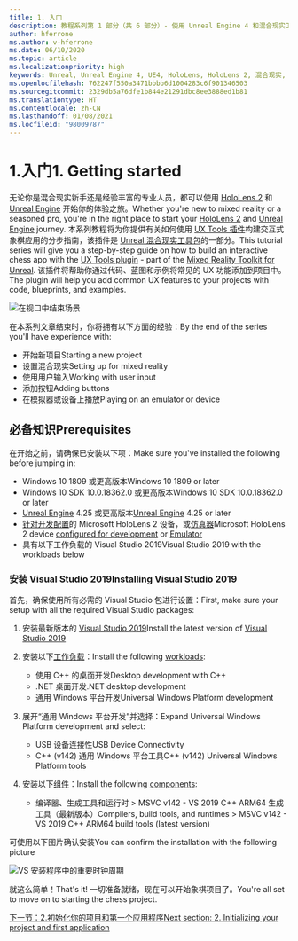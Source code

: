 ```yaml
---
title: 1. 入门
description: 教程系列第 1 部分（共 6 部分）- 使用 Unreal Engine 4 和混合现实工具包 UX Tools 插件构建一款象棋应用
author: hferrone
ms.author: v-hferrone
ms.date: 06/10/2020
ms.topic: article
ms.localizationpriority: high
keywords: Unreal, Unreal Engine 4, UE4, HoloLens, HoloLens 2, 混合现实, 教程, 入门, mrtk, uxt, UX Tools, 文档, 混合现实头戴显示设备, windows 混合现实头戴显示设备, 虚拟现实头戴显示设备
ms.openlocfilehash: 762247f550a3471bbbb6d1004283c6f901346503
ms.sourcegitcommit: 2329db5a76dfe1b844e21291dbc8ee3888ed1b81
ms.translationtype: HT
ms.contentlocale: zh-CN
ms.lasthandoff: 01/08/2021
ms.locfileid: "98009787"
---
```

# <a name="1-getting-started"></a><span data-ttu-id="2d7a2-104">1.入门</span><span class="sxs-lookup"><span data-stu-id="2d7a2-104">1. Getting started</span></span>

<span data-ttu-id="2d7a2-105">无论你是混合现实新手还是经验丰富的专业人员，都可以使用 [HoloLens 2](https://docs.microsoft.com/windows/mixed-reality/) 和 [Unreal Engine](https://www.unrealengine.com/en-US/) 开始你的体验之旅。</span><span class="sxs-lookup"><span data-stu-id="2d7a2-105">Whether you're new to mixed reality or a seasoned pro, you're in the right place to start your [HoloLens 2](https://docs.microsoft.com/windows/mixed-reality/) and [Unreal Engine](https://www.unrealengine.com/en-US/) journey.</span></span> <span data-ttu-id="2d7a2-106">本系列教程将为你提供有关如何使用 [UX Tools 插件](https://github.com/microsoft/MixedReality-UXTools-Unreal)构建交互式象棋应用的分步指南，该插件是 [Unreal 混合现实工具包](https://github.com/microsoft/MixedRealityToolkit-Unreal)的一部分。</span><span class="sxs-lookup"><span data-stu-id="2d7a2-106">This tutorial series will give you a step-by-step guide on how to build an interactive chess app with the [UX Tools plugin](https://github.com/microsoft/MixedReality-UXTools-Unreal) - part of the [Mixed Reality Toolkit for Unreal](https://github.com/microsoft/MixedRealityToolkit-Unreal).</span></span> <span data-ttu-id="2d7a2-107">该插件将帮助你通过代码、蓝图和示例将常见的 UX 功能添加到项目中。</span><span class="sxs-lookup"><span data-stu-id="2d7a2-107">The plugin will help you add common UX features to your projects with code, blueprints, and examples.</span></span> 

![在视口中结束场景](images/unreal-uxt/5-endscene.PNG)

<span data-ttu-id="2d7a2-109">在本系列文章结束时，你将拥有以下方面的经验：</span><span class="sxs-lookup"><span data-stu-id="2d7a2-109">By the end of the series you'll have experience with:</span></span>
* <span data-ttu-id="2d7a2-110">开始新项目</span><span class="sxs-lookup"><span data-stu-id="2d7a2-110">Starting a new project</span></span>
* <span data-ttu-id="2d7a2-111">设置混合现实</span><span class="sxs-lookup"><span data-stu-id="2d7a2-111">Setting up for mixed reality</span></span>
* <span data-ttu-id="2d7a2-112">使用用户输入</span><span class="sxs-lookup"><span data-stu-id="2d7a2-112">Working with user input</span></span>
* <span data-ttu-id="2d7a2-113">添加按钮</span><span class="sxs-lookup"><span data-stu-id="2d7a2-113">Adding buttons</span></span>
* <span data-ttu-id="2d7a2-114">在模拟器或设备上播放</span><span class="sxs-lookup"><span data-stu-id="2d7a2-114">Playing on an emulator or device</span></span>

## <a name="prerequisites"></a><span data-ttu-id="2d7a2-115">必备知识</span><span class="sxs-lookup"><span data-stu-id="2d7a2-115">Prerequisites</span></span>

<span data-ttu-id="2d7a2-116">在开始之前，请确保已安装以下项：</span><span class="sxs-lookup"><span data-stu-id="2d7a2-116">Make sure you've installed the following before jumping in:</span></span>
* <span data-ttu-id="2d7a2-117">Windows 10 1809 或更高版本</span><span class="sxs-lookup"><span data-stu-id="2d7a2-117">Windows 10 1809 or later</span></span>
* <span data-ttu-id="2d7a2-118">Windows 10 SDK 10.0.18362.0 或更高版本</span><span class="sxs-lookup"><span data-stu-id="2d7a2-118">Windows 10 SDK 10.0.18362.0 or later</span></span>
* <span data-ttu-id="2d7a2-119">[Unreal Engine](https://www.unrealengine.com/en-US/get-now) 4.25 或更高版本</span><span class="sxs-lookup"><span data-stu-id="2d7a2-119">[Unreal Engine](https://www.unrealengine.com/en-US/get-now) 4.25 or later</span></span>
* <span data-ttu-id="2d7a2-120">[针对开发配置](../../platform-capabilities-and-apis/using-visual-studio.md#enabling-developer-mode)的 Microsoft HoloLens 2 设备，或[仿真器](../../platform-capabilities-and-apis/using-the-hololens-emulator.md#hololens-2-emulator-overview)</span><span class="sxs-lookup"><span data-stu-id="2d7a2-120">Microsoft HoloLens 2 device [configured for development](../../platform-capabilities-and-apis/using-visual-studio.md#enabling-developer-mode) or [Emulator](../../platform-capabilities-and-apis/using-the-hololens-emulator.md#hololens-2-emulator-overview)</span></span>
* <span data-ttu-id="2d7a2-121">具有以下工作负载的 Visual Studio 2019</span><span class="sxs-lookup"><span data-stu-id="2d7a2-121">Visual Studio 2019 with the workloads below</span></span>

### <a name="installing-visual-studio-2019"></a><span data-ttu-id="2d7a2-122">安装 Visual Studio 2019</span><span class="sxs-lookup"><span data-stu-id="2d7a2-122">Installing Visual Studio 2019</span></span>

<span data-ttu-id="2d7a2-123">首先，确保使用所有必需的 Visual Studio 包进行设置：</span><span class="sxs-lookup"><span data-stu-id="2d7a2-123">First, make sure your setup with all the required Visual Studio packages:</span></span>
1. <span data-ttu-id="2d7a2-124">安装最新版本的 [Visual Studio 2019](https://visualstudio.microsoft.com/downloads/)</span><span class="sxs-lookup"><span data-stu-id="2d7a2-124">Install the latest version of [Visual Studio 2019](https://visualstudio.microsoft.com/downloads/)</span></span>
1. <span data-ttu-id="2d7a2-125">安装以下[工作负载](https://docs.microsoft.com/visualstudio/install/modify-visual-studio?#modify-workloads)：</span><span class="sxs-lookup"><span data-stu-id="2d7a2-125">Install the following [workloads](https://docs.microsoft.com/visualstudio/install/modify-visual-studio?#modify-workloads):</span></span>
    * <span data-ttu-id="2d7a2-126">使用 C++ 的桌面开发</span><span class="sxs-lookup"><span data-stu-id="2d7a2-126">Desktop development with C++</span></span>
    * <span data-ttu-id="2d7a2-127">.NET 桌面开发</span><span class="sxs-lookup"><span data-stu-id="2d7a2-127">.NET desktop development</span></span>
    * <span data-ttu-id="2d7a2-128">通用 Windows 平台开发</span><span class="sxs-lookup"><span data-stu-id="2d7a2-128">Universal Windows Platform development</span></span>
1. <span data-ttu-id="2d7a2-129">展开“通用 Windows 平台开发”并选择：</span><span class="sxs-lookup"><span data-stu-id="2d7a2-129">Expand Universal Windows Platform development and select:</span></span> 
    * <span data-ttu-id="2d7a2-130">USB 设备连接性</span><span class="sxs-lookup"><span data-stu-id="2d7a2-130">USB Device Connectivity</span></span>
    * <span data-ttu-id="2d7a2-131">C++ (v142) 通用 Windows 平台工具</span><span class="sxs-lookup"><span data-stu-id="2d7a2-131">C++ (v142) Universal Windows Platform tools</span></span>

1. <span data-ttu-id="2d7a2-132">安装以下[组件](https://docs.microsoft.com/visualstudio/install/modify-visual-studio?#modify-individual-components)：</span><span class="sxs-lookup"><span data-stu-id="2d7a2-132">Install the following [components](https://docs.microsoft.com/visualstudio/install/modify-visual-studio?#modify-individual-components):</span></span>
    * <span data-ttu-id="2d7a2-133">编译器、生成工具和运行时 > MSVC v142 - VS 2019 C++ ARM64 生成工具（最新版本）</span><span class="sxs-lookup"><span data-stu-id="2d7a2-133">Compilers, build tools, and runtimes > MSVC v142 - VS 2019 C++ ARM64 build tools (latest version)</span></span>

<span data-ttu-id="2d7a2-134">可使用以下图片确认安装</span><span class="sxs-lookup"><span data-stu-id="2d7a2-134">You can confirm the installation with the following picture</span></span>

![VS 安装程序中的重要时钟周期](images/unreal-uxt/1-install-the-tools.png)

<span data-ttu-id="2d7a2-136">就这么简单！</span><span class="sxs-lookup"><span data-stu-id="2d7a2-136">That's it!</span></span> <span data-ttu-id="2d7a2-137">一切准备就绪，现在可以开始象棋项目了。</span><span class="sxs-lookup"><span data-stu-id="2d7a2-137">You're all set to move on to starting the chess project.</span></span>

[<span data-ttu-id="2d7a2-138">下一节：2.初始化你的项目和第一个应用程序</span><span class="sxs-lookup"><span data-stu-id="2d7a2-138">Next section: 2. Initializing your project and first application</span></span>](unreal-uxt-ch2.md)